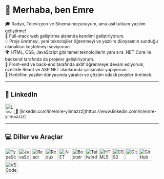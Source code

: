 # 👋 Merhaba, ben Emre

🎓 Radyo, Televizyon ve Sinema mezunuyum, ama asıl tutkum yazılım geliştirme!  
🚀 Full-stack web geliştirme alanında kendimi geliştiriyorum.  
💡 Proje üretmeyi, yeni teknolojiler öğrenmeyi ve yazılım dünyasının sunduğu olanakları keşfetmeyi seviyorum.  
🌍 HTML, CSS, JavaScript gibi temel teknolojilerin yanı sıra .NET Core ile backend tarafında da projeler geliştiriyorum.  
🧠 Front-end ve back-end tarafında aktif öğrenmeye devam ediyorum, özellikle React ve ASP.NET alanlarında çalışmalar yapıyorum.  
🎯 Hedefim: yazılım dünyasında yaratıcı ve çözüm odaklı projeler üretmek.

---

## 💼 LinkedIn

<a href="https://www.linkedin.com/in/emre-yilmazzz/" target="_blank">
  <img src="https://cdn.jsdelivr.net/gh/devicons/devicon/icons/linkedin/linkedin-original.svg" alt="LinkedIn" width="30" height="30" />
</a>  
📎 [linkedin.com/in/emre-yilmazzz](https://www.linkedin.com/in/emre-yilmazzz/)

---

## 💻 Diller ve Araçlar

<div align="left">
  <img src="https://cdn.jsdelivr.net/gh/devicons/devicon/icons/typescript/typescript-original.svg" height="40" alt="TypeScript" title="TypeScript" />
  <img src="https://cdn.jsdelivr.net/gh/devicons/devicon/icons/javascript/javascript-original.svg" height="40" alt="JavaScript" title="JavaScript" />
  <img src="https://cdn.jsdelivr.net/gh/devicons/devicon/icons/react/react-original.svg" height="40" alt="React" title="React" />
  <img src="https://cdn.jsdelivr.net/gh/devicons/devicon/icons/redux/redux-original.svg" height="40" alt="Redux" title="Redux" />
  <img src="https://cdn.jsdelivr.net/gh/devicons/devicon/icons/dot-net/dot-net-original.svg" height="40" alt=".NET Core" title=".NET Core" />
  <img src="https://cdn.jsdelivr.net/gh/devicons/devicon/icons/bootstrap/bootstrap-original.svg" height="40" alt="Bootstrap" title="Bootstrap" />
  <img src="https://cdn.jsdelivr.net/gh/devicons/devicon/icons/tailwindcss/tailwindcss-plain.svg" height="40" alt="Tailwind CSS" title="Tailwind CSS" />
  <img src="https://cdn.jsdelivr.net/gh/devicons/devicon/icons/html5/html5-original.svg" height="40" alt="HTML5" title="HTML5" />
  <img src="https://cdn.jsdelivr.net/gh/devicons/devicon/icons/css3/css3-original.svg" height="40" alt="CSS3" title="CSS3" />
  <img src="https://cdn.jsdelivr.net/gh/devicons/devicon/icons/git/git-original.svg" height="40" alt="Git" title="Git" />
  <img src="https://cdn.jsdelivr.net/gh/devicons/devicon/icons/github/github-original.svg" height="40" alt="GitHub" title="GitHub" />
  <img src="https://cdn.jsdelivr.net/gh/devicons/devicon/icons/vscode/vscode-original.svg" height="40" alt="VS Code" title="VS Code" />
</div>
